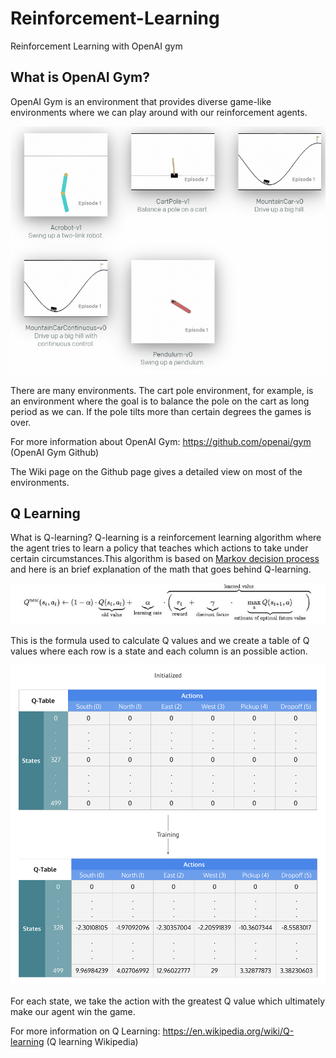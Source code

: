# Reinforcement-Learning

Reinforcement Learning with OpenAI gym


## What is OpenAI Gym?
OpenAI Gym is an environment that provides diverse game-like environments where we can play around with our reinforcement agents.

![openai_gym](README_images/openai_gym.gif)

There are many environments. The cart pole environment, for example, is an environment where the goal is to balance the pole on the cart as long period as we can. If the pole tilts more than certain degrees the games is over.

For more information about OpenAI Gym:
https://github.com/openai/gym (OpenAI Gym Github)

The Wiki page on the Github page gives a detailed view on most of the environments.

## Q Learning
What is Q-learning? Q-learning is a reinforcement learning algorithm where the agent tries to learn a policy that teaches which actions to take under certain circumstances.This algorithm is based on [Markov decision process](https://en.wikipedia.org/wiki/Markov_decision_process) and here is an brief explanation of the math that goes behind Q-learning.

![q_formula](README_images/q_formula.JPG)

This is the formula used to calculate Q values and we create a table of Q values where each row is a state and each column is an possible action.

![q_table](README_images/q_table.png)

For each state, we take the action with the greatest Q value which ultimately make our agent win the game.

For more information on Q Learning:
https://en.wikipedia.org/wiki/Q-learning (Q learning Wikipedia)

